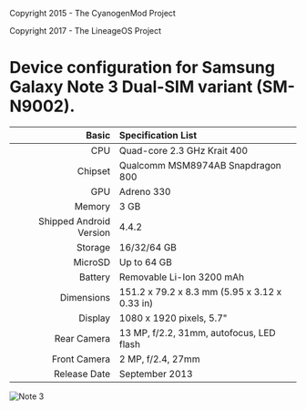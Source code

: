 Copyright 2015 - The CyanogenMod Project

Copyright 2017 - The LineageOS Project

Device configuration for Samsung Galaxy Note 3 Dual-SIM variant (SM-N9002).
========================================

Basic   | Specification List
-------:|:-------------------------
CPU     | Quad-core 2.3 GHz Krait 400
Chipset | Qualcomm MSM8974AB Snapdragon 800
GPU     | Adreno 330
Memory  | 3 GB
Shipped Android Version | 4.4.2
Storage | 16/32/64 GB
MicroSD | Up to 64 GB
Battery | Removable Li-Ion 3200 mAh
Dimensions | 151.2 x 79.2 x 8.3 mm (5.95 x 3.12 x 0.33 in)
Display | 1080 x 1920 pixels, 5.7"
Rear Camera  | 13 MP, f/2.2, 31mm, autofocus, LED flash
Front Camera | 2 MP, f/2.4, 27mm
Release Date | September 2013

![Note 3](https://cdn2.gsmarena.com/vv/pics/samsung/samsung-galaxy-note-3-1.jpg "Note 3")
